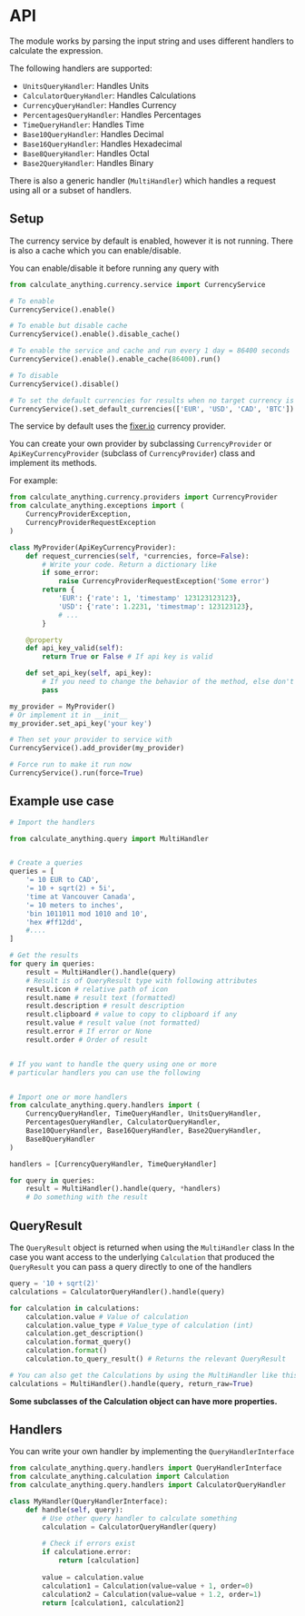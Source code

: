 # API

The module works by parsing the input string and uses different handlers to calculate the expression.

The following handlers are supported:
- `UnitsQueryHandler`: Handles Units
- `CalculatorQueryHandler`: Handles Calculations
- `CurrencyQueryHandler`: Handles Currency
- `PercentagesQueryHandler`: Handles Percentages
- `TimeQueryHandler`: Handles Time
- `Base10QueryHandler`: Handles Decimal
- `Base16QueryHandler`: Handles Hexadecimal
- `Base8QueryHandler`: Handles Octal
- `Base2QueryHandler`: Handles Binary

There is also a generic handler (`MultiHandler`) which handles a request using all or a subset of handlers.

## Setup

The currency service by default is enabled, however it is not running.
There is also a cache which you can enable/disable.

You can enable/disable it before running any query with
```python
from calculate_anything.currency.service import CurrencyService

# To enable
CurrencyService().enable()

# To enable but disable cache
CurrencyService().enable().disable_cache()

# To enable the service and cache and run every 1 day = 86400 seconds
CurrencyService().enable().enable_cache(86400).run()

# To disable
CurrencyService().disable()

# To set the default currencies for results when no target currency is set.
CurrencyService().set_default_currencies(['EUR', 'USD', 'CAD', 'BTC'])
```

The service by default uses the [fixer.io](https://fixer.io) currency provider.

You can create your own provider by subclassing `CurrencyProvider` or `ApiKeyCurrencyProvider` (subclass of `CurrencyProvider`) class and implement its methods.

For example:
```python
from calculate_anything.currency.providers import CurrencyProvider
from calculate_anything.exceptions import (
    CurrencyProviderException,
    CurrencyProviderRequestException
)

class MyProvider(ApiKeyCurrencyProvider):
    def request_currencies(self, *currencies, force=False):
        # Write your code. Return a dictionary like
        if some_error:
            raise CurrencyProviderRequestException('Some error')
        return {
            'EUR': {'rate': 1, 'timestamp' 123123123123},
            'USD': {'rate': 1.2231, 'timestmap': 123123123},
            # ...
        }

    @property
    def api_key_valid(self):
        return True or False # If api key is valid

    def set_api_key(self, api_key):
        # If you need to change the behavior of the method, else don't implement.
        pass

my_provider = MyProvider()
# Or implement it in __init__
my_provider.set_api_key('your key')

# Then set your provider to service with
CurrencyService().add_provider(my_provider)

# Force run to make it run now
CurrencyService().run(force=True)
```

## Example use case

```python
# Import the handlers

from calculate_anything.query import MultiHandler


# Create a queries
queries = [
    '= 10 EUR to CAD',
    '= 10 + sqrt(2) + 5i',
    'time at Vancouver Canada',
    '= 10 meters to inches',
    'bin 1011011 mod 1010 and 10',
    'hex #ff12dd',
    #....
]

# Get the results
for query in queries:
    result = MultiHandler().handle(query)
    # Result is of QueryResult type with following attributes
    result.icon # relative path of icon
    result.name # result text (formatted)
    result.description # result description
    result.clipboard # value to copy to clipboard if any
    result.value # result value (not formatted)
    result.error # If error or None
    result.order # Order of result


# If you want to handle the query using one or more
# particular handlers you can use the following


# Import one or more handlers
from calculate_anything.query.handlers import (
    CurrencyQueryHandler, TimeQueryHandler, UnitsQueryHandler,
    PercentagesQueryHandler, CalculatorQueryHandler,
    Base10QueryHandler, Base16QueryHandler, Base2QueryHandler,
    Base8QueryHandler
)

handlers = [CurrencyQueryHandler, TimeQueryHandler]

for query in queries:
    result = MultiHandler().handle(query, *handlers)
    # Do something with the result
```

## QueryResult

The `QueryResult` object is returned when using the `MultiHandler` class
In the case you want access to the underlying `Calculation` that produced the `QueryResult` you can pass a query directly to one of the handlers

```python
query = '10 + sqrt(2)'
calculations = CalculatorQueryHandler().handle(query)

for calculation in calculations:
    calculation.value # Value of calculation
    calculation.value_type # Value_type of calculation (int)
    calculation.get_description()
    calculation.format_query()
    calculation.format()
    calculation.to_query_result() # Returns the relevant QueryResult

# You can also get the Calculations by using the MultiHandler like this
calculations = MultiHandler().handle(query, return_raw=True)
```

**Some subclasses of the Calculation object can have more properties.**

## Handlers

You can write your own handler by implementing the `QueryHandlerInterface`

```python
from calculate_anything.query.handlers import QueryHandlerInterface
from calculate_anything.calculation import Calculation
from calculate_anything.query.handlers import CalculatorQueryHandler

class MyHandler(QueryHandlerInterface):
    def handle(self, query):
        # Use other query handler to calculate something
        calculation = CalculatorQueryHandler(query)
        
        # Check if errors exist
        if calculatione.error:
            return [calculation]
        
        value = calculation.value
        calculation1 = Calculation(value=value + 1, order=0)
        calculation2 = Calculation(value=value + 1.2, order=1)
        return [calculation1, calculation2]
```